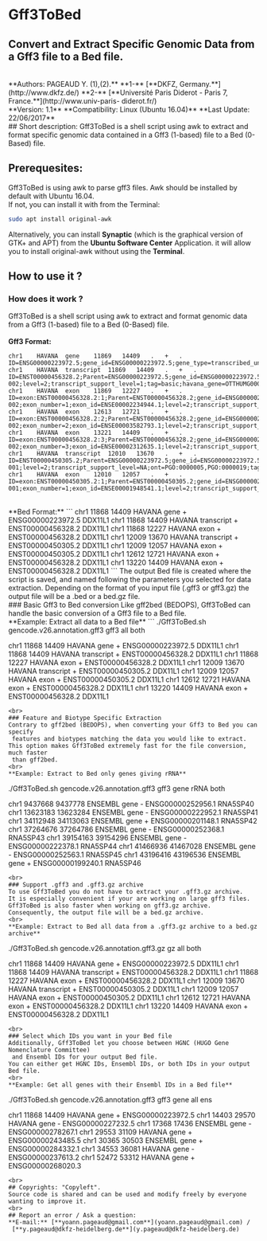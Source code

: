 # Gff3ToBed
## Convert and Extract Specific Genomic Data from a Gff3 file to a Bed file.   
<br>
**Authors: PAGEAUD Y. (1),(2).**  
**1-** [**DKFZ, Germany.**](http://www.dkfz.de/)  
**2-** [**Université Paris Diderot - Paris 7, France.**](http://www.univ-paris-
diderot.fr/)  
<br>
**Version: 1.1**  
**Compatibility: Linux (Ubuntu 16.04)**  
**Last Update: 22/06/2017**  
<br>
## Short description:
Gff3ToBed is a shell script using awk to extract and format specific genomic
 data contained in a Gff3 (1-based) file to a Bed (0-Based) file.  

## Prerequesites:
Gff3ToBed is using awk to parse gff3 files.
Awk should be installed by default with Ubuntu 16.04.  
If not, you can install it with from the Terminal:

```bash
sudo apt install original-awk
```

Alternatively, you can install **Synaptic** (which is the graphical version of
 GTK+ and APT) from the **Ubuntu Software Center** Application. it will allow
 you to install original-awk without using the **Terminal**.  

## How to use it ?
### How does it work ? 
Gff3ToBed is a shell script using awk to extract and format genomic data from a
 Gff3 (1-based) file to a Bed (0-Based) file.  
<br>
**Gff3 Format:**
```
chr1	HAVANA	gene	11869	14409	.	+	.	ID=ENSG00000223972.5;gene_id=ENSG00000223972.5;gene_type=transcribed_unprocessed_pseudogene;gene_name=DDX11L1;level=2;havana_gene=OTTHUMG00000000961.2
chr1	HAVANA	transcript	11869	14409	.	+	.	ID=ENST00000456328.2;Parent=ENSG00000223972.5;gene_id=ENSG00000223972.5;transcript_id=ENST00000456328.2;gene_type=transcribed_unprocessed_pseudogene;gene_name=DDX11L1;transcript_type=processed_transcript;transcript_name=DDX11L1-002;level=2;transcript_support_level=1;tag=basic;havana_gene=OTTHUMG00000000961.2;havana_transcript=OTTHUMT00000362751.1
chr1	HAVANA	exon	11869	12227	.	+	.	ID=exon:ENST00000456328.2:1;Parent=ENST00000456328.2;gene_id=ENSG00000223972.5;transcript_id=ENST00000456328.2;gene_type=transcribed_unprocessed_pseudogene;gene_name=DDX11L1;transcript_type=processed_transcript;transcript_name=DDX11L1-002;exon_number=1;exon_id=ENSE00002234944.1;level=2;transcript_support_level=1;tag=basic;havana_gene=OTTHUMG00000000961.2;havana_transcript=OTTHUMT00000362751.1
chr1	HAVANA	exon	12613	12721	.	+	.	ID=exon:ENST00000456328.2:2;Parent=ENST00000456328.2;gene_id=ENSG00000223972.5;transcript_id=ENST00000456328.2;gene_type=transcribed_unprocessed_pseudogene;gene_name=DDX11L1;transcript_type=processed_transcript;transcript_name=DDX11L1-002;exon_number=2;exon_id=ENSE00003582793.1;level=2;transcript_support_level=1;tag=basic;havana_gene=OTTHUMG00000000961.2;havana_transcript=OTTHUMT00000362751.1
chr1	HAVANA	exon	13221	14409	.	+	.	ID=exon:ENST00000456328.2:3;Parent=ENST00000456328.2;gene_id=ENSG00000223972.5;transcript_id=ENST00000456328.2;gene_type=transcribed_unprocessed_pseudogene;gene_name=DDX11L1;transcript_type=processed_transcript;transcript_name=DDX11L1-002;exon_number=3;exon_id=ENSE00002312635.1;level=2;transcript_support_level=1;tag=basic;havana_gene=OTTHUMG00000000961.2;havana_transcript=OTTHUMT00000362751.1
chr1	HAVANA	transcript	12010	13670	.	+	.	ID=ENST00000450305.2;Parent=ENSG00000223972.5;gene_id=ENSG00000223972.5;transcript_id=ENST00000450305.2;gene_type=transcribed_unprocessed_pseudogene;gene_name=DDX11L1;transcript_type=transcribed_unprocessed_pseudogene;transcript_name=DDX11L1-001;level=2;transcript_support_level=NA;ont=PGO:0000005,PGO:0000019;tag=basic;havana_gene=OTTHUMG00000000961.2;havana_transcript=OTTHUMT00000002844.2
chr1	HAVANA	exon	12010	12057	.	+	.	ID=exon:ENST00000450305.2:1;Parent=ENST00000450305.2;gene_id=ENSG00000223972.5;transcript_id=ENST00000450305.2;gene_type=transcribed_unprocessed_pseudogene;gene_name=DDX11L1;transcript_type=transcribed_unprocessed_pseudogene;transcript_name=DDX11L1-001;exon_number=1;exon_id=ENSE00001948541.1;level=2;transcript_support_level=NA;ont=PGO:0000005,PGO:0000019;tag=basic;havana_gene=OTTHUMG00000000961.2;havana_transcript=OTTHUMT00000002844.2
```
<br>
**Bed Format:**
```
chr1	11868	14409	HAVANA	gene	+	ENSG00000223972.5	DDX11L1
chr1	11868	14409	HAVANA	transcript	+	ENST00000456328.2	DDX11L1
chr1	11868	12227	HAVANA	exon	+	ENST00000456328.2	DDX11L1
chr1	12009	13670	HAVANA	transcript	+	ENST00000450305.2	DDX11L1
chr1	12009	12057	HAVANA	exon	+	ENST00000450305.2	DDX11L1
chr1	12612	12721	HAVANA	exon	+	ENST00000456328.2	DDX11L1
chr1	13220	14409	HAVANA	exon	+	ENST00000456328.2	DDX11L1
```
The output Bed file is created where the script is saved, and named following
 the parameters you selected for data extraction.  
Depending on the format of you input file (.gff3 or gff3.gz) the output file
 will be a .bed or a bed.gz file.  
<br>
### Basic Gff3 to Bed conversion
Like gff2bed (BEDOPS), Gff3ToBed can handle the basic conversion of a Gff3 file
 to a Bed file.  
<br>
**Example: Extract all data to a Bed file**
```
./Gff3ToBed.sh gencode.v26.annotation.gff3 gff3 all both

chr1	11868	14409	HAVANA	gene	+	ENSG00000223972.5	DDX11L1
chr1	11868	14409	HAVANA	transcript	+	ENST00000456328.2	DDX11L1
chr1	11868	12227	HAVANA	exon	+	ENST00000456328.2	DDX11L1
chr1	12009	13670	HAVANA	transcript	+	ENST00000450305.2	DDX11L1
chr1	12009	12057	HAVANA	exon	+	ENST00000450305.2	DDX11L1
chr1	12612	12721	HAVANA	exon	+	ENST00000456328.2	DDX11L1
chr1	13220	14409	HAVANA	exon	+	ENST00000456328.2	DDX11L1
```
<br>
### Feature and Biotype Specific Extraction
Contrary to gff2bed (BEDOPS), when converting your Gff3 to Bed you can specify
 features and biotypes matching the data you would like to extract.  
This option makes Gff3ToBed extremely fast for the file conversion, much faster
 than gff2bed.  
<br>
**Example: Extract to Bed only genes giving rRNA**
```
./Gff3ToBed.sh gencode.v26.annotation.gff3 gff3 gene rRNA both

chr1	9437668	9437778	ENSEMBL	gene	-	ENSG00000252956.1	RNA5SP40
chr1	13623183	13623284	ENSEMBL	gene	-	ENSG00000222952.1	RNA5SP41
chr1	34112948	34113063	ENSEMBL	gene	+	ENSG00000201148.1	RNA5SP42
chr1	37264676	37264786	ENSEMBL	gene	-	ENSG00000252368.1	RNA5SP43
chr1	39154163	39154296	ENSEMBL	gene	-	ENSG00000222378.1	RNA5SP44
chr1	41466936	41467028	ENSEMBL	gene	-	ENSG00000252563.1	RNA5SP45
chr1	43196416	43196536	ENSEMBL	gene	+	ENSG00000199240.1	RNA5SP46
```
<br>
### Support .gff3 and .gff3.gz archive
To use Gff3ToBed you do not have to extract your .gff3.gz archive.  
It is especially convenient if your are working on large gff3 files.  
Gff3ToBed is also faster when working on gff3.gz archive.  
Consequently, the output file will be a bed.gz archive.  
<br>
**Example: Extract to Bed all data from a .gff3.gz archive to a bed.gz archive**
```
./Gff3ToBed.sh gencode.v26.annotation.gff3.gz gz all both

chr1	11868	14409	HAVANA	gene	+	ENSG00000223972.5	DDX11L1
chr1	11868	14409	HAVANA	transcript	+	ENST00000456328.2	DDX11L1
chr1	11868	12227	HAVANA	exon	+	ENST00000456328.2	DDX11L1
chr1	12009	13670	HAVANA	transcript	+	ENST00000450305.2	DDX11L1
chr1	12009	12057	HAVANA	exon	+	ENST00000450305.2	DDX11L1
chr1	12612	12721	HAVANA	exon	+	ENST00000456328.2	DDX11L1
chr1	13220	14409	HAVANA	exon	+	ENST00000456328.2	DDX11L1
```
<br>
### Select which IDs you want in your Bed file
Additionally, Gff3ToBed let you choose between HGNC (HUGO Gene Nomenclature Committee)
 and Ensembl IDs for your output Bed file.  
You can either get HGNC IDs, Ensembl IDs, or both IDs in your output Bed file.  
<br>
**Example: Get all genes with their Ensembl IDs in a Bed file**
```
./Gff3ToBed.sh gencode.v26.annotation.gff3 gff3 gene all ens

chr1	11868	14409	HAVANA	gene	+	ENSG00000223972.5
chr1	14403	29570	HAVANA	gene	-	ENSG00000227232.5
chr1	17368	17436	ENSEMBL	gene	-	ENSG00000278267.1
chr1	29553	31109	HAVANA	gene	+	ENSG00000243485.5
chr1	30365	30503	ENSEMBL	gene	+	ENSG00000284332.1
chr1	34553	36081	HAVANA	gene	-	ENSG00000237613.2
chr1	52472	53312	HAVANA	gene	+	ENSG00000268020.3

```
<br>
## Copyrights: "Copyleft".
Source code is shared and can be used and modify freely by everyone wanting to improve it.  
<br>
## Report an error / Ask a question:
**E-mail:** [**yoann.pageaud@gmail.com**](yoann.pageaud@gmail.com) /
 [**y.pageaud@dkfz-heidelberg.de**](y.pageaud@dkfz-heidelberg.de)
